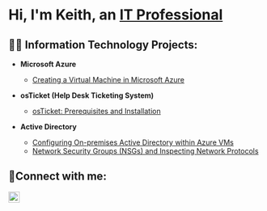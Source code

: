 <h1>Hi, I'm Keith, an <a href="https://www.linkedin.com/in/keith-moore-662a65276/">IT Professional</a></h1>

<h2>👨‍💻 Information Technology Projects:</h2>

- <b>Microsoft Azure</b>
  - [Creating a Virtual Machine in Microsoft Azure](https://github.com/kmoore848623/Azure-VM)

- <b>osTicket (Help Desk Ticketing System)</b>
  - [osTicket: Prerequisites and Installation](https://github.com/kmoore848623/osticket-prereqs)
- <b>Active Directory</b>
  - [Configuring On-premises Active Directory within Azure VMs](https://github.com/joshmadakorcc/configure-ad)
  - [Network Security Groups (NSGs) and Inspecting Network Protocols](https://github.com/joshmadakorcc/azure-network-protocols)


<h2>🤳Connect with me:</h2>

[<img align="left" alt="Keith | LinkedIn" width="22px" src="https://cdn.jsdelivr.net/npm/simple-icons@v3/icons/linkedin.svg" />][linkedin]

[linkedin]: https://www.linkedin.com/in/keith-moore24/
